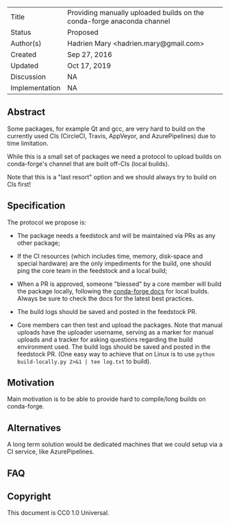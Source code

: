 
<table>
<tr><td> Title </td><td> Providing manually uploaded builds on the conda-forge anaconda channel</td>
<tr><td> Status </td><td> Proposed </td></tr>
<tr><td> Author(s) </td><td> Hadrien Mary &lt;hadrien.mary@gmail.com&gt;</td></tr>
<tr><td> Created </td><td> Sep 27, 2016</td></tr>
<tr><td> Updated </td><td> Oct 17, 2019</td></tr>
<tr><td> Discussion </td><td> NA </td></tr>
<tr><td> Implementation </td><td> NA </td></tr>
</table>

## Abstract

Some packages, for example Qt and gcc, are very hard to build on the currently used CIs (CircleCI, Travis, AppVeyor, and AzurePipelines) due to time limitation.

While this is a small set of packages we need a protocol to upload builds on conda-forge's channel that are built off-CIs (local builds).

Note that this is a "last resort" option and we should always try to build on CIs first!

## Specification

The protocol we propose is:

- The package needs a feedstock and will be maintained via PRs as any other package;

- If the CI resources (which includes time, memory, disk-space and special hardware) are the only impediments for the build, one should ping the core team in the feedstock and a local build;

- When a PR is approved, someone "blessed" by a core member will build the package locally, following the [conda-forge docs](https://conda-forge.org/docs/maintainer/updating_pkgs.html#testing-changes-locally) for local builds. Always be sure to check the docs for the latest best practices.

- The build logs should be saved and posted in the feedstock PR.

- Core members can then test and upload the packages. Note that manual uploads have the uploader username, serving as a marker for manual uploads and a tracker for asking questions regarding the build environment used. The build logs should be saved and posted in the feedstock PR. (One easy way to achieve that on Linux is to use `python build-locally.py 2>&1 | tee log.txt` to build).

## Motivation

Main motivation is to be able to provide hard to compile/long builds on conda-forge.

## Alternatives

A long term solution would be dedicated machines that we could setup via a CI service, like AzurePipelines.

## FAQ


## Copyright

This document is CC0 1.0 Universal.
